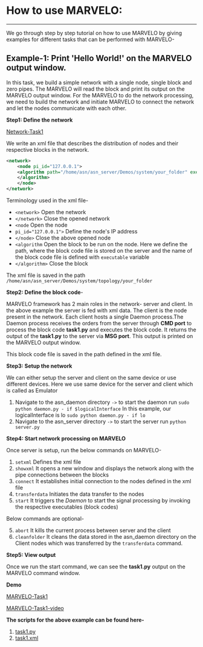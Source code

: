 # How to use MARVELO:
------------------------


We go through step by step tutorial on how to use MARVELO by giving examples for different tasks that can be performed with MARVELO-

## Example-1: Print 'Hello World!' on the MARVELO output window.

In this task, we build a simple network with a single node, single block and zero pipes. The MARVELO will read the block and print its output on the MARVELO output window. For the MARVELO to do the network processing, we need to build the network and initiate MARVELO to connect the network and let the nodes communicate with each other.

**Step1: Define the network** 

[Network-Task1](https://github.com/nispk/shk_computerNetworks/blob/master/example1.png)

We write an xml file that describes the distribution of nodes and their respective blocks in the network.

```xml
<network> 
    <node pi_id="127.0.0.1">
	<algorithm path="/home/asn/asn_server/Demos/system/your_folder" executable="./task1.py">                                	
	</algorithm>
    </node> 
</network> 
```

Terminology used in the xml file-

*  `<network>` Open the network
*  `</network>` Close the opened network	
*  `<node` Open the node
* `pi_id="127.0.0.1">` Define the node's IP address
*  `</node>` Close the above opened node
*  `<algorithm` Open the block to be run on the node. Here we define the path, where the block code file is stored on the server and the     name of the block code file is defined with `executable` variable
*  `</algorithm>` Close the block

The xml file is saved in the path `/home/asn/asn_server/Demos/system/topology/your_folder` 

**Step2: Define the block code**- 

MARVELO framework has 2 main roles in the network- server and client. In the above example the server is fed with xml data. The client is the node present in the network. Each client hosts a single Daemon process.The Daemon process receives the orders from the server through **CMD port** to process the block code **task1.py** and executes the block code. It returns the output of the **task1.py** to the server via **MSG port**. This output is printed on the MARVELO output window.

This block code file is saved in the path defined in the xml file.

**Step3: Setup the network**

We can either setup the server and client on the same device or use different devices. Here we use same device for the server and client which is called as Emulator

  1. Navigate to the asn_daemon directory `->` to start the daemon run `sudo python daemon.py - if $logicalInterface` In this example,        our logicalInterface is lo `sudo python daemon.py - if lo`
  2. Navigate to the asn_server directory `->` to start the server run `python server.py` 

**Step4: Start network processing on MARVELO**

Once server is setup, run the below commands on MARVELO-

  1. `setxml` Defines the xml file 
  2. `showxml` It opens a new window and displays the network along with the pipe connections between the blocks
  3. `connect` It establishes initial connection to the nodes defined in the xml file 
  3. `transferdata` Initiates the data transfer to the nodes
  4. `start` It triggers the *Daemon* to start the signal processing by invoking the respective executables (block codes)

Below commands are optional-

  5. `abort` It kills the current process between server and the client 
  6. `cleanfolder` It cleans the data stored in the asn_daemon directory on the Client nodes which was transferred by the `transferdata`       command.


**Step5: View output**

Once we run the start command, we can see the **task1.py** output on the MARVELO command window.

**Demo**

 [MARVELO-Task1](https://github.com/nispk/shk_computerNetworks/blob/master/ezgif.com-video-to-gif%20(1).gif)

 [MARVELO-Task1-video](https://github.com/nispk/shk_computerNetworks/blob/master/example1_muted.mp4)

**The scripts for the above example can be found here-**
  1. [task1.py](https://github.com/nispk/shk_computerNetworks/blob/master/task1.py) 
  2. [task1.xml](https://github.com/nispk/shk_computerNetworks/blob/master/task1.xml)

